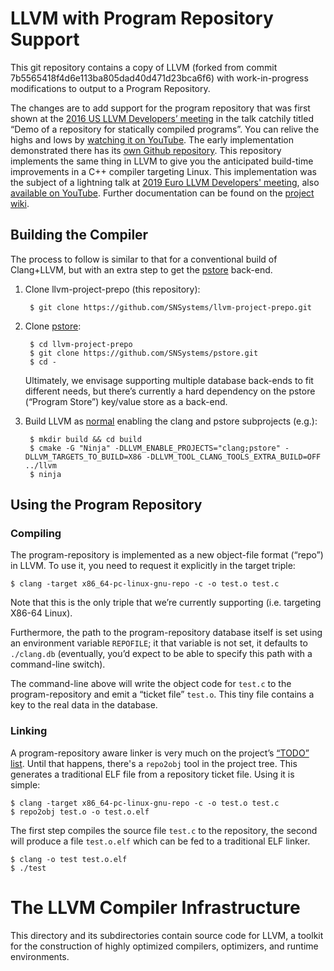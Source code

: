 # LLVM with Program Repository Support

This git repository contains a copy of LLVM (forked from commit 7b5565418f4d6e113ba805dad40d471d23bca6f6) with work-in-progress modifications to output to a Program Repository.

The changes are to add support for the program repository that was first shown at the [2016 US LLVM Developers’ meeting](https://llvm.org/devmtg/2016-11/) in the talk catchily titled “Demo of a repository for statically compiled programs”. You can relive the highs and lows by [watching it on YouTube](https://youtu.be/-pL94rqyQ6c). The early implementation demonstrated there has its [own Github repository](https://github.com/SNSystems/Toy-tools). This repository implements the same thing in LLVM to give you the anticipated build-time improvements in a C++ compiler targeting Linux. This implementation was the subject of a lightning talk at [2019 Euro LLVM Developers' meeting](https://llvm.org/devmtg/2019-04/), also [available on YouTube](https://youtu.be/mlQyEBDnDJE). Further documentation can be found on the [project wiki](https://github.com/SNSystems/llvm-project-prepo/wiki).

## Building the Compiler

The process to follow is similar to that for a conventional build of Clang+LLVM, but with an extra step to get the [pstore](https://github.com/SNSystems/pstore) back-end.

1. Clone llvm-project-prepo (this repository):

        $ git clone https://github.com/SNSystems/llvm-project-prepo.git

1. Clone [pstore](https://github.com/SNSystems/pstore):

        $ cd llvm-project-prepo
        $ git clone https://github.com/SNSystems/pstore.git
        $ cd -

   Ultimately, we envisage supporting multiple database back-ends to fit different needs, but there’s currently a hard dependency on the pstore (“Program Store”) key/value store as a back-end.


1. Build LLVM as [normal](https://llvm.org/docs/CMake.html) enabling the clang and pstore subprojects (e.g.):

        $ mkdir build && cd build
        $ cmake -G "Ninja" -DLLVM_ENABLE_PROJECTS="clang;pstore" -DLLVM_TARGETS_TO_BUILD=X86 -DLLVM_TOOL_CLANG_TOOLS_EXTRA_BUILD=OFF ../llvm
        $ ninja

## Using the Program Repository

### Compiling
The program-repository is implemented as a new object-file format (“repo”) in LLVM. To use it, you need to request it explicitly in the target triple:

    $ clang -target x86_64-pc-linux-gnu-repo -c -o test.o test.c

Note that this is the only triple that we’re currently supporting (i.e. targeting X86-64 Linux).

Furthermore, the path to the program-repository database itself is set using an environment variable `REPOFILE`; it that variable is not set, it defaults to `./clang.db` (eventually, you’d expect to be able to specify this path with a command-line switch).

The command-line above will write the object code for `test.c` to the program-repository and emit a “ticket file” `test.o`. This tiny file contains a key to the real data in the database.

### Linking
A program-repository aware linker is very much on the project’s [“TODO” list](wiki/Limitations#missing-features). Until that happens, there's a `repo2obj` tool in the project tree. This generates a traditional ELF file from a repository ticket file. Using it is simple:

    $ clang -target x86_64-pc-linux-gnu-repo -c -o test.o test.c
    $ repo2obj test.o -o test.o.elf

The first step compiles the source file `test.c` to the repository, the second will produce a file `test.o.elf` which can be fed to a traditional ELF linker.

    $ clang -o test test.o.elf
    $ ./test

# The LLVM Compiler Infrastructure

This directory and its subdirectories contain source code for LLVM,
a toolkit for the construction of highly optimized compilers,
optimizers, and runtime environments.
